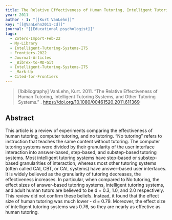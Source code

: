 ```yaml
---
title: The Relative Effectiveness of Human Tutoring, Intelligent Tutoring Systems, and Other Tutoring Systems
year: 2011
author - 1: "[[Kurt VanLehn]]"
key: "[[@VanLehn2011-cd]]"
journal: "[[Educational psychologist]]"
tags:
  - Zotero-Import-Feb-22
  - My-Library
  - Intelligent-Tutoring-Systems-ITS
  - Frontiers-2022
  - Journal-Articles
  - _BibTex-to-MD-Git
  - Intelligent-Tutoring-Systems-ITS
  - _Mark-Up
  - Cited-for-Frontiers
---
```


> [!bibliography]
> VanLehn, Kurt. 2011. “The Relative Effectiveness of Human Tutoring, Intelligent Tutoring Systems, and Other Tutoring Systems.” . https://doi.org/10.1080/00461520.2011.611369

## Abstract
This article is a review of experiments comparing the effectiveness of human tutoring, computer tutoring, and no tutoring. “No tutoring” refers to instruction that teaches the same content without tutoring. The computer tutoring systems were divided by their granularity of the user interface interaction into answer-based, step-based, and substep-based tutoring systems. Most intelligent tutoring systems have step-based or substep-based granularities of interaction, whereas most other tutoring systems (often called CAI, CBT, or CAL systems) have answer-based user interfaces. It is widely believed as the granularity of tutoring decreases, the effectiveness increases. In particular, when compared to No tutoring, the effect sizes of answer-based tutoring systems, intelligent tutoring systems, and adult human tutors are believed to be d = 0.3, 1.0, and 2.0 respectively. This review did not confirm these beliefs. Instead, it found that the effect size of human tutoring was much lower -  d = 0.79. Moreover, the effect size of intelligent tutoring systems was 0.76, so they are nearly as effective as human tutoring.